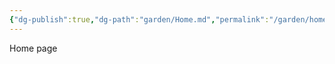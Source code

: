 ```yaml
---
{"dg-publish":true,"dg-path":"garden/Home.md","permalink":"/garden/home/","tags":["gardenEntry"],"noteIcon":""}
---
```


Home page